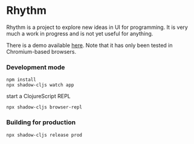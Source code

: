 
# Rhythm
Rhythm is a project to explore new ideas in UI for programming. It is very much a work in progress and is not yet useful for anything.

There is a demo available [here](https://rhythm-demo.pages.dev). Note that it has only been tested in Chromium-based browsers.

### Development mode
```
npm install
npx shadow-cljs watch app
```
start a ClojureScript REPL
```
npx shadow-cljs browser-repl
```
### Building for production

```
npx shadow-cljs release prod
```
